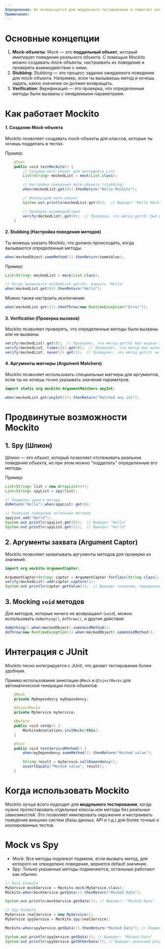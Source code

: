 ```yaml
---
Определение: Он используется для модульного тестирования и помогает изолировать классы от внешних зависимостей, таких как базы данных, веб-сервисы и другие компоненты, позволяя сосредоточиться на логике тестируемого класса.
Примечание:
---
```

# Основные концепции

1. **Mock-объекты**: Mock — это **поддельный объект**, который имитирует поведение реального объекта. С помощью Mockito можно создавать mock-объекты, настраивать их поведение и проверять взаимодействие с ними.
2. **Stubbing**: Stubbing — это процесс задания ожидаемого поведения для mock-объекта. Например, если ты вызываешь метод и хочешь задать, какое значение он должен возвращать.
3. **Verification**: Верификация — это проверка, что определенные методы были вызваны с ожидаемыми параметрами.
# Как работает Mockito

#### 1. Создание Mock-объекта

Mockito позволяет создавать mock-объекты для классов, которые ты хочешь подделать в тестах.

Пример:

```java
    @Test
    public void testMockito() {
        // Создаем mock-объект для интерфейса List
        List<String> mockedList = mock(List.class);

        // Настройка поведения mock-объекта (stubbing)
        when(mockedList.get(0)).thenReturn("Hello Mockito");

        // Используем mock-объект
        System.out.println(mockedList.get(0));  // Выведет "Hello Mockito"

        // Проверка взаимодействия
        verify(mockedList).get(0);  // Проверка, что метод get(0) был вызван
    }
```

#### 2. Stubbing (Настройка поведения методов)

Ты можешь указать Mockito, что должно происходить, когда вызываются определенные методы.

```java
when(mockedObject.someMethod()).thenReturn(someValue);
```

Пример:

```java
List<String> mockedList = mock(List.class);

// Когда вызывается mockedList.get(0), вернуть "Hello"
when(mockedList.get(0)).thenReturn("Hello");
```

Можно также настроить исключения:

```java
when(mockedList.get(1)).thenThrow(new RuntimeException("Error"));
```

#### 3. Verification (Проверка вызовов)

Mockito позволяет проверять, что определенные методы были вызваны или не вызваны.

```java
verify(mockedList).get(0);  // Проверяет, что метод get(0) был вызван хотя бы раз
verify(mockedList, times(2)).get(0);  // Проверяет, что метод был вызван 2 раза
verify(mockedList, never()).get(1);  // Проверяет, что метод get(1) не был вызван
```

#### 4. Аргументы матчеры (Argument Matchers)

Mockito позволяет использовать специальные матчеры для аргументов, если ты не хочешь точно указывать значения параметров.

```java
import static org.mockito.ArgumentMatchers.anyInt;

when(mockedList.get(anyInt())).thenReturn("Matched any int");
```

# Продвинутые возможности Mockito

## 1. Spy (Шпион)

Шпион — это объект, который позволяет отслеживать реальное поведение объекта, но при этом можно "подделать" определенные его методы.

Пример:

```java
List<String> list = new ArrayList<>();
List<String> spyList = spy(list);

// Подделка одного метода
doReturn("Hello").when(spyList).get(0);

// Реальное поведение остальных методов
spyList.add("World");
System.out.println(spyList.get(0));  // Выведет "Hello"
System.out.println(spyList.get(1));  // Выведет "World"
```

## 2. Аргументы захвата (Argument Captor)

Mockito позволяет захватывать аргументы методов для проверки их значений.

```java
import org.mockito.ArgumentCaptor;

ArgumentCaptor<String> captor = ArgumentCaptor.forClass(String.class);
verify(mockedList).add(captor.capture());
System.out.println(captor.getValue());  // Выведет значение, переданное в add()
```

## 3. Mocking `void` методов

Для методов, которые ничего не возвращают (`void`), можно использовать `doNothing()`, `doThrow()`, и другие действия:

```java
doNothing().when(mockedObject).someVoidMethod();
doThrow(new RuntimeException()).when(mockedObject).someVoidMethod();
```

# Интеграция с JUnit

Mockito тесно интегрируется с JUnit, что делает тестирование более удобным.

Пример использования аннотации `@Mock` и `@InjectMocks` для автоматической генерации mock-объектов:

```java
    @Mock
    private MyDependency myDependency;

    @InjectMocks
    private MyService myService;

    @Before
    public void setUp() {
        MockitoAnnotations.initMocks(this);
    }

    @Test
    public void testServiceMethod() {
        when(myDependency.someMethod()).thenReturn("Mocked value");

        String result = myService.callDependency();
        assertEquals("Mocked value", result);
    }
```

# Когда использовать Mockito

Mockito лучше всего подходит для **модульного тестирования**, когда нужно протестировать отдельные классы или методы без реальных зависимостей. Это позволяет имитировать окружение и настраивать поведение внешних систем (базы данных, API и т.д.) для более точных и изолированных тестов.

# Mock vs Spy

- Mock: Все методы подлежат подмене, если вызвать метод, для которого не определено поведение, вернется default значение.
- Spy: Только указанные методы подменяются, остальные работают как обычно.

```java
// Mock Example
MyService mockService = Mockito.mock(MyService.class);
Mockito.when(mockService.getData()).thenReturn("Mocked Data");

System.out.println(mockService.getData()); // Выведет: "Mocked Data"

// Spy Example
MyService realService = new MyService();
MyService spyService = Mockito.spy(realService);

Mockito.when(spyService.getData()).thenReturn("Mocked Data"); // Подменяем только этот метод

System.out.println(spyService.getData()); // Выведет: "Mocked Data"
System.out.println(spyService.getOtherData()); // Выведет реальный результат метода
```
